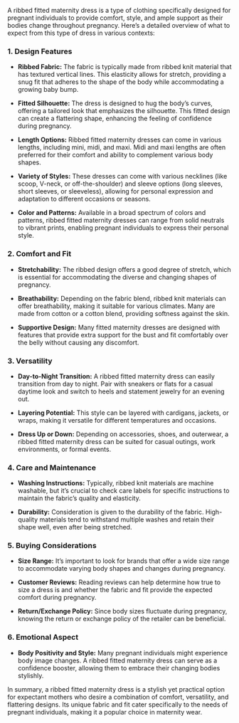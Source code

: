 A ribbed fitted maternity dress is a type of clothing specifically designed for pregnant individuals to provide comfort, style, and ample support as their bodies change throughout pregnancy. Here’s a detailed overview of what to expect from this type of dress in various contexts:

### 1. **Design Features**

- **Ribbed Fabric:** The fabric is typically made from ribbed knit material that has textured vertical lines. This elasticity allows for stretch, providing a snug fit that adheres to the shape of the body while accommodating a growing baby bump.

- **Fitted Silhouette:** The dress is designed to hug the body’s curves, offering a tailored look that emphasizes the silhouette. This fitted design can create a flattering shape, enhancing the feeling of confidence during pregnancy.

- **Length Options:** Ribbed fitted maternity dresses can come in various lengths, including mini, midi, and maxi. Midi and maxi lengths are often preferred for their comfort and ability to complement various body shapes.

- **Variety of Styles:** These dresses can come with various necklines (like scoop, V-neck, or off-the-shoulder) and sleeve options (long sleeves, short sleeves, or sleeveless), allowing for personal expression and adaptation to different occasions or seasons.

- **Color and Patterns:** Available in a broad spectrum of colors and patterns, ribbed fitted maternity dresses can range from solid neutrals to vibrant prints, enabling pregnant individuals to express their personal style.

### 2. **Comfort and Fit**

- **Stretchability:** The ribbed design offers a good degree of stretch, which is essential for accommodating the diverse and changing shapes of pregnancy.

- **Breathability:** Depending on the fabric blend, ribbed knit materials can offer breathability, making it suitable for various climates. Many are made from cotton or a cotton blend, providing softness against the skin.

- **Supportive Design:** Many fitted maternity dresses are designed with features that provide extra support for the bust and fit comfortably over the belly without causing any discomfort.

### 3. **Versatility**

- **Day-to-Night Transition:** A ribbed fitted maternity dress can easily transition from day to night. Pair with sneakers or flats for a casual daytime look and switch to heels and statement jewelry for an evening out.

- **Layering Potential:** This style can be layered with cardigans, jackets, or wraps, making it versatile for different temperatures and occasions.

- **Dress Up or Down:** Depending on accessories, shoes, and outerwear, a ribbed fitted maternity dress can be suited for casual outings, work environments, or formal events.

### 4. **Care and Maintenance**

- **Washing Instructions:** Typically, ribbed knit materials are machine washable, but it’s crucial to check care labels for specific instructions to maintain the fabric’s quality and elasticity.

- **Durability:** Consideration is given to the durability of the fabric. High-quality materials tend to withstand multiple washes and retain their shape well, even after being stretched.

### 5. **Buying Considerations**

- **Size Range:** It’s important to look for brands that offer a wide size range to accommodate varying body shapes and changes during pregnancy.

- **Customer Reviews:** Reading reviews can help determine how true to size a dress is and whether the fabric and fit provide the expected comfort during pregnancy.

- **Return/Exchange Policy:** Since body sizes fluctuate during pregnancy, knowing the return or exchange policy of the retailer can be beneficial.

### 6. **Emotional Aspect**

- **Body Positivity and Style:** Many pregnant individuals might experience body image changes. A ribbed fitted maternity dress can serve as a confidence booster, allowing them to embrace their changing bodies stylishly.

In summary, a ribbed fitted maternity dress is a stylish yet practical option for expectant mothers who desire a combination of comfort, versatility, and flattering designs. Its unique fabric and fit cater specifically to the needs of pregnant individuals, making it a popular choice in maternity wear.